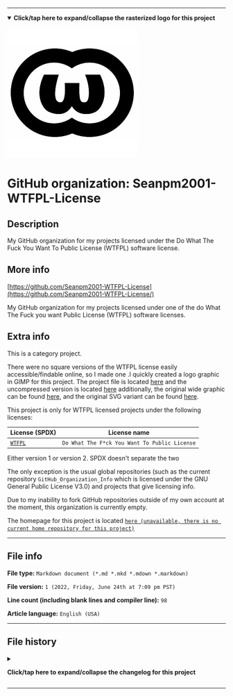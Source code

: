 
***

<!--
<details><summary><b lang="en">Click/tap here to expand/collapse the vectorized logo for this project</b></summary>

![License_icon-WTFPL-License.svg failed to load. The file may be missing or corrupt. Check the file path for errors first.](/AdditionalInfo/2/Seanpm2001-WTFPL-License/License_icon-WTFPL-License.svg)

</details>
!-->

<details open><summary><b lang="en">Click/tap here to expand/collapse the rasterized logo for this project</b></summary>

![WTFPL_License_HighCompression_300x300.png failed to load. The file may be missing or corrupt. Check the file path for errors first.](/AdditionalInfo/2/Seanpm2001-WTFPL-License/WTFPL_License_HighCompression_300x300.png)

</details>

# GitHub organization: Seanpm2001-WTFPL-License

## Description

My GitHub organization for my projects licensed under the Do What The Fuck You Want To Public License (WTFPL) software license.

## More info

[https://github.com/Seanpm2001-WTFPL-License](https://github.com/Seanpm2001-WTFPL-License/)

My GitHub organization for my projects licensed under one of the do What The Fuck you want Public License (WTFPL) software licenses.

## Extra info

This is a category project.

There were no square versions of the WTFPL license easily accessible/findable online, so I made one .I quickly created a logo graphic in GIMP for this project. The project file is located [here](/AdditionalInfo/2/Seanpm2001-WTFPL-License/WTFPL_License_Project_300x300.xcf) and the uncompressed version is located [here](/AdditionalInfo/2/Seanpm2001-WTFPL-License/WTFPL_License_NoCompression_300x300.png) additionally, the original wide graphic can be found [here](/AdditionalInfo/2/Seanpm2001-WTFPL-License/WTFPL_Wide1.jpeg), and the original SVG variant can be found [here](/AdditionalInfo/2/Seanpm2001-WTFPL-License/WTFPL_logo.svg).

This project is only for WTFPL licensed projects under the following licenses:

| License (SPDX) | License name |
|----|----|
| [`WTFPL`](https://spdx.org/licenses/WTFPL.html) | `Do What The F*ck You Want To Public License` |

Either version 1 or version 2. SPDX doesn't separate the two

The only exception is the usual global repositories (such as the current repository `GitHub_Organization_Info` which is licensed under the GNU General Public License V3.0) and projects that give licensing info.

<!--
As of 2022, May 27th, I don't have any projects that use for this organization yet.
!-->

Due to my inability to fork GitHub repositories outside of my own account at the moment, this organization is currently empty.

The homepage for this project is located [`here (unavailable, there is no current home repository for this project)`](https://www.example.com/)

<!--
There is no current home repository for this project.
!-->

***

## File info

**File type:** `Markdown document (*.md *.mkd *.mdown *.markdown)`

**File version:** `1 (2022, Friday, June 24th at 7:09 pm PST)`

**Line count (including blank lines and compiler line):** `98`

**Article language:** `English (USA)`

***

## File history

<details><summary><p lang="en"><b>Click/tap here to expand/collapse the changelog for this project</b></p></summary>

<details><summary><p lang="en"><b>Version 1 (2022, Friday, June 24th at 7:09 pm PST)</b></p></summary>

**This version was made by:** [`@seanpm2001`](https://github.com/seanpm2001/)

> Changes:

- [x] Started the file
- [x] Referenced the organization icon (raster)
<!-- - [x] Referenced the organization icon (vector) !-->
- [x] Added the organization description
- [x] Added a list of 1 WTFPL License
- [x] Added the `more info` section
- [x] Added the `extra info` section
- [x] Added the `file info` section
- [x] Added the `file history` section
- [ ] No other changes in version 1

</details>

</details>

***

